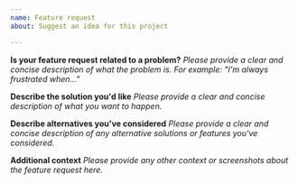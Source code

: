 ```yaml
---
name: Feature request
about: Suggest an idea for this project

---
```


**Is your feature request related to a problem?**
_Please provide a clear and concise description of what the problem is. For example: "I'm always frustrated when..."_

**Describe the solution you'd like**
_Please provide a clear and concise description of what you want to happen._

**Describe alternatives you've considered**
_Please provide a clear and concise description of any alternative solutions or features you've considered._

**Additional context**
_Please provide any other context or screenshots about the feature request here._
